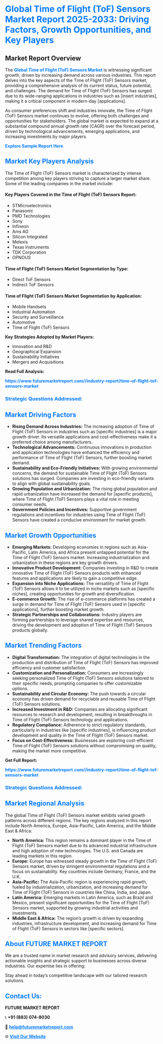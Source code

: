<h1 style="color: #007BFF;">Global Time of Flight (ToF) Sensors Market Report 2025-2033: Driving Factors, Growth Opportunities, and Key Players</h1>

<section id="overview">
<h2>Market Report Overview</h2>
<p>The <a href="https://www.futuremarketreport.com//industry-report/time-of-flight-tof-sensors-market" style="color: #007BFF; text-decoration: none;"><strong>Global Time of Flight (ToF) Sensors Market</strong></a> is witnessing significant growth, driven by increasing demand across various industries. This report delves into the key aspects of the Time of Flight (ToF) Sensors market, providing a comprehensive analysis of its current status, future potential, and challenges. The demand for Time of Flight (ToF) Sensors has surged due to its wide-ranging applications in industries such as [insert industries], making it a critical component in modern-day [applications].</p>
<p>As consumer preferences shift and industries innovate, the Time of Flight (ToF) Sensors market continues to evolve, offering both challenges and opportunities for stakeholders. The global market is expected to expand at a substantial compound annual growth rate (CAGR) over the forecast period, driven by technological advancements, emerging applications, and increasing investments by major players.</p>
</section>

<section id="overview">
<p><a href="https://www.futuremarketreport.com//request-sample/reportId=59884" style="color: #007BFF; text-decoration: none;"><strong>Explore Sample Report Here</strong></a></p>
</section>

<section id="key-players">
<h2 style="color: #007BFF;">Market Key Players Analysis</h2>
<p>The Time of Flight (ToF) Sensors market is characterized by intense competition among key players striving to capture a larger market share. Some of the leading companies in the market include:</p>
<h4>Key Players Covered in the Time of Flight (ToF) Sensors Report:</h4>
<ul><li>STMicroelectronics</li><li>Panasonic</li><li>PMD Technologies</li><li>Sony</li><li>Infineon</li><li>Ams AG</li><li>Silicon Integrated</li><li>Melexis</li><li>Texas Instruments</li><li>TDK Corporation</li><li>OPNOUS</li></ul>
<h4>Time of Flight (ToF) Sensors Market Segmentation by Type:</h4>
<ul><li>Direct ToF Sensors</li><li>Indirect ToF Sensors</li></ul>

<h4>Time of Flight (ToF) Sensors Market Segmentation by Application:</h4>
<ul><li>Mobile Handsets</li><li>Industrial Automation</li><li>Security and Surveillance</li><li>Automotive</li><li>Time of Flight (ToF) Sensors</li></ul>
<p><strong>Key Strategies Adopted by Market Players:</strong></p>
<ul>
<li>Innovation and R&D</li>
<li>Geographical Expansion</li>
<li>Sustainability Initiatives</li>
<li>Mergers and Acquisitions</li>
</ul>
</section>

<section>
<p><strong>Read Full Analysis: </strong></p><a href="https://www.futuremarketreport.com//industry-report/time-of-flight-tof-sensors-market" style="color: #007BFF; text-decoration: none;"><strong>https://www.futuremarketreport.com//industry-report/time-of-flight-tof-sensors-market</strong></a>
<h3 style="color: #007BFF;">Strategic Questions Addressed:</h3>
</section>

<section id="driving-factors">
<h2 style="color: #007BFF;">Market Driving Factors</h2>
<ul>
<li><strong>Rising Demand Across Industries:</strong> The increasing adoption of Time of Flight (ToF) Sensors in industries such as [specific industries] is a major growth driver. Its versatile applications and cost-effectiveness make it a preferred choice among manufacturers.</li>
<li><strong>Technological Advancements:</strong> Continuous innovations in production and application technologies have enhanced the efficiency and performance of Time of Flight (ToF) Sensors, further boosting market demand.</li>
<li><strong>Sustainability and Eco-Friendly Initiatives:</strong> With growing environmental concerns, the demand for sustainable Time of Flight (ToF) Sensors solutions has surged. Companies are investing in eco-friendly variants to align with global sustainability goals.</li>
<li><strong>Growing Population and Urbanization:</strong> The rising global population and rapid urbanization have increased the demand for [specific products], where Time of Flight (ToF) Sensors plays a vital role in meeting consumer needs.</li>
<li><strong>Government Policies and Incentives:</strong> Supportive government regulations and incentives for industries using Time of Flight (ToF) Sensors have created a conducive environment for market growth.</li>
</ul>
</section>

<section id="growth-opportunities">
<h2 style="color: #007BFF;">Market Growth Opportunities</h2>
<ul>
<li><strong>Emerging Markets:</strong> Developing economies in regions such as Asia-Pacific, Latin America, and Africa present untapped potential for the Time of Flight (ToF) Sensors market. Increasing industrialization and urbanization in these regions are key growth drivers.</li>
<li><strong>Innovative Product Development:</strong> Companies investing in R&D to create innovative Time of Flight (ToF) Sensors products with enhanced features and applications are likely to gain a competitive edge.</li>
<li><strong>Expansion into Niche Applications:</strong> The versatility of Time of Flight (ToF) Sensors allows it to be utilized in niche markets such as [specific niches], creating opportunities for growth and diversification.</li>
<li><strong>E-commerce Growth:</strong> The rise of e-commerce platforms has created a surge in demand for Time of Flight (ToF) Sensors used in [specific applications], further boosting market growth.</li>
<li><strong>Strategic Partnerships and Collaborations:</strong> Industry players are forming partnerships to leverage shared expertise and resources, driving the development and adoption of Time of Flight (ToF) Sensors products globally.</li>
</ul>
</section>

<section id="trending-factors">
<h2 style="color: #007BFF;">Market Trending Factors</h2>
<ul>
<li><strong>Digital Transformation:</strong> The integration of digital technologies in the production and distribution of Time of Flight (ToF) Sensors has improved efficiency and customer satisfaction.</li>
<li><strong>Customization and Personalization:</strong> Consumers are increasingly seeking personalized Time of Flight (ToF) Sensors solutions tailored to their specific needs, prompting companies to offer customizable options.</li>
<li><strong>Sustainability and Circular Economy:</strong> The push towards a circular economy has driven demand for recyclable and reusable Time of Flight (ToF) Sensors solutions.</li>
<li><strong>Increased Investment in R&D:</strong> Companies are allocating significant resources to research and development, resulting in breakthroughs in Time of Flight (ToF) Sensors technology and applications.</li>
<li><strong>Regulatory Compliance:</strong> Adherence to strict regulatory standards, particularly in industries like [specific industries], is influencing product development and quality in the Time of Flight (ToF) Sensors market.</li>
<li><strong>Focus on Cost-Effectiveness:</strong> Businesses are exploring cost-efficient Time of Flight (ToF) Sensors solutions without compromising on quality, making the market more competitive.</li>
</ul>
</section>

<section>
<p><strong>Get Full Report: </strong></p><a href="https://www.futuremarketreport.com//industry-report/time-of-flight-tof-sensors-market" style="color: #007BFF; text-decoration: none;"><strong>https://www.futuremarketreport.com//industry-report/time-of-flight-tof-sensors-market</strong></a>
<h3 style="color: #007BFF;">Strategic Questions Addressed:</h3>
</section>


<section id="regional-analysis">
<h2 style="color: #007BFF;">Market Regional Analysis</h2>
<p>The global Time of Flight (ToF) Sensors market exhibits varied growth patterns across different regions. The key regions analyzed in this report include North America, Europe, Asia-Pacific, Latin America, and the Middle East & Africa:</p>
<ul>
<li><strong>North America:</strong> This region remains a dominant player in the Time of Flight (ToF) Sensors market due to its advanced industrial infrastructure and high adoption of new technologies. The U.S. and Canada are leading markets in this region.</li>
<li><strong>Europe:</strong> Europe has witnessed steady growth in the Time of Flight (ToF) Sensors market, driven by stringent environmental regulations and a focus on sustainability. Key countries include Germany, France, and the U.K.</li>
<li><strong>Asia-Pacific:</strong> The Asia-Pacific region is experiencing rapid growth, fueled by industrialization, urbanization, and increasing demand for Time of Flight (ToF) Sensors in countries like China, India, and Japan.</li>
<li><strong>Latin America:</strong> Emerging markets in Latin America, such as Brazil and Mexico, present significant opportunities for the Time of Flight (ToF) Sensors market, supported by growing industrial activities and investments.</li>
<li><strong>Middle East & Africa:</strong> The region’s growth is driven by expanding industries, infrastructure development, and increasing demand for Time of Flight (ToF) Sensors in sectors like [specific sectors].</li>
</ul>
</section>

<footer>
<h2 style="color: #007BFF;">About FUTURE MARKET REPORT</h2>
<p>We are a trusted name in market research and advisory services, delivering actionable insights and strategic support to businesses across diverse industries. Our expertise lies in offering:</p>

<p>Stay ahead in today’s competitive landscape with our tailored research solutions.</p>

<h2 style="color: #007BFF;">Contact Us:</h2>
<p><strong>FUTURE MARKET REPORT</strong></p>
<p>📞 <strong>+91 (883) 074-8030</strong></p>
<p>📧 <strong><a href="mailto:help@futuremarketreport.com" style="color: #007BFF;">help@futuremarketreport.com</a></strong></p>
<p>🌐 <strong><a href="https://www.futuremarketreport.com/" style="color: #007BFF;">Visit Our Website</a></strong></p>
</footer>